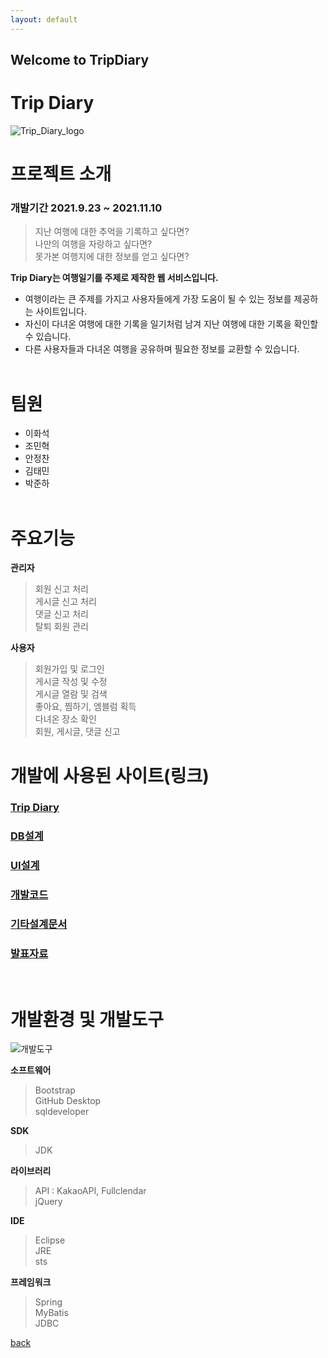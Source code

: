 ```yaml
---
layout: default
---
```


## Welcome to TripDiary

# Trip Diary

![Trip_Diary_logo](https://user-images.githubusercontent.com/88276563/147346116-c4fe43ca-2b06-4770-b6a4-f7417e98a39b.png)

# 프로젝트 소개
### 개발기간 2021.9.23 ~ 2021.11.10 

> 지난 여행에 대한 추억을 기록하고 싶다면?<br>
> 나만의 여행을 자랑하고 싶다면?<br>
> 못가본 여행지에 대한 정보를 얻고 싶다면?

 **Trip Diary는 여행일기를 주제로 제작한 웹 서비스입니다.**
 * 여행이라는 큰 주제를 가지고 사용자들에게 가장 도움이 될 수 있는 정보를 제공하는 사이트입니다.
 * 자신이 다녀온 여행에 대한 기록을 일기처럼 남겨 지난 여행에 대한 기록을 확인할 수 있습니다.
 * 다른 사용자들과 다녀온 여행을 공유하며 필요한 정보를 교환할 수 있습니다.
<br><br>

# 팀원
- 이화석
- 조민혁
- 안정찬
- 김태민
- 박준하
<br><br>

# 주요기능
**관리자**
> 회원 신고 처리<br>
> 게시글 신고 처리<br>
> 댓글 신고 처리<br>
> 탈퇴 회원 관리<br>

**사용자**
> 회원가입 및 로그인<br>
> 게시글 작성 및 수정<br>
> 게시글 열람 및 검색<br>
> 좋아요, 찜하기, 엠블럼 획득<br>
> 다녀온 장소 확인<br>
> 회원, 게시글, 댓글 신고<br>

# 개발에 사용된 사이트(링크)
### [Trip Diary](http://cmh93.synology.me:49158/main)
### [DB설계](https://www.erdcloud.com/d/fKvpacZ6HFLBX5C2S)
### [UI설계](https://ovenapp.io/view/HCQC9wnUpKLxnmZfDU1sIZyLpJroaMEH/)
### [개발코드](https://github.com/ghktjr960/TripDiaryTeam)
### [기타설계문서](https://github.com/ghktjr960/TripDiary)
### [발표자료](https://docs.google.com/presentation/d/1sP1d0vG8pp4Txwh2A_AsKIe3wMnhdOGct6V3qYySQYA/edit#slide=id.p1)
<br>

# 개발환경 및 개발도구
![개발도구](https://user-images.githubusercontent.com/88276563/147345653-e90e4b6c-bd66-46d6-a22e-babbc0858a6e.png)

**소프트웨어**
> Bootstrap<br>
> GitHub Desktop<br>
> sqldeveloper<br>

**SDK**
> JDK

**라이브러리**
> API : KakaoAPI, Fullclendar<br>
> jQuery


**IDE**
> Eclipse<br>
> JRE<br>
> sts

**프레임워크**
> Spring<br>
> MyBatis<br>
> JDBC

[back](./)
